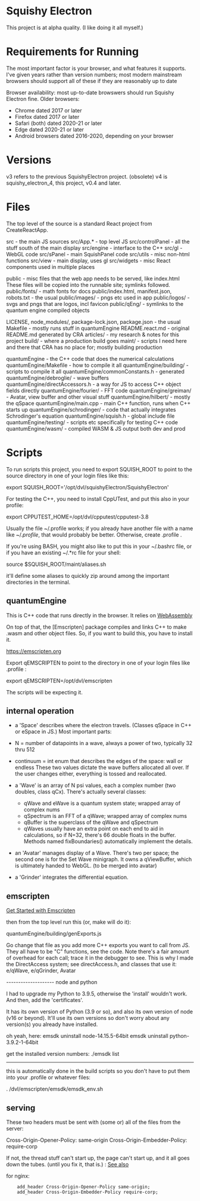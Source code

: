 Squishy Electron
================

This project is at alpha quality.  (I like doing it all myself.)


Requirements for Running
========================

The most important factor is your browser, and what features it supports.  I've given years rather than version numbers; most modern mainstream browsers should support all of these if they are reasonably up to date

Browser availability: most up-to-date browswers should run Squishy Electron fine.  Older browsers:
- Chrome dated 2017 or later
- Firefox dated 2017 or later
- Safari (both) dated 2020-21 or later
- Edge dated 2020-21 or later
- Android browsers dated 2016-2020, depending on your browser

Versions
========

v3 refers to the previous SquishyElectron project. (obsolete)
v4 is squishy_electron_4, this project, v0.4 and later.

Files
=====

The top level of the source is a standard React project from CreateReactApp.

src - the main JS sources
src/App.* - top level JS
src/controlPanel - all the stuff south of the main display
src/engine - interface to the C++
src/gl - WebGL code
src/sPanel - main SquishPanel code
src/utils - misc non-html functions
src/view - main display, uses gl
src/widgets - misc React components used in multiple places

public - misc files that the web app needs to be served, like index.html
    These files will  be copied into the runnable site; symlinks followed.
public/fonts/ - math fonts for docs
public/index.html, manifest.json, robots.txt - the usual
public/images/ - pngs etc used in app
public/logos/ - svgs and pngs that are logos, incl favicon
public/qEng/ - symlinks to the quantum engine compiled objects

LICENSE, node_modules/, package-lock.json, package.json - the usual
Makefile - mostly runs stuff in quantumEngine
README.react.md - original README.md generated by CRA
articles/ - my research & notes for this project
build/ - where a production build goes
maint/ - scripts I need here and there that CRA has no place for; mostly building production

quantumEngine - the C++ code that does the numerical calculations
quantumEngine/Makefile - how to compile it all
quantumEngine/building/ - scripts to compile it all
quantumEngine/commonConstants.h - generated
quantumEngine/debroglie/ - wave buffers
quantumEngine/directAccessors.h - a way for JS to access C++ object fields directly
quantumEngine/fourier/ - FFT code
quantumEngine/greiman/ - Avatar, view buffer and other visual stuff
quantumEngine/hilbert/ - mostly the qSpace
quantumEngine/main.cpp - main C++ function, runs when C++ starts up
quantumEngine/schrodinger/ - code that actually integrates Schrodinger's equation
quantumEngine/squish.h - global include file
quantumEngine/testing/ - scripts etc specifically for testing C++ code
quantumEngine/wasm/ - compiled WASM & JS output both dev and prod


Scripts
=======

To run scripts this project, you need to export SQUISH_ROOT to point to the
source directory in one of your login files like this:

export SQUISH_ROOT='/opt/dvl/squishyElectron/SquishyElectron'

For testing the C++, you need to install CppUTest, and put this also in your profile:

export CPPUTEST_HOME=/opt/dvl/cpputest/cpputest-3.8

Usually the file ~/.profile works; if you already have another file with
a name like ~/.*profile*, that would probably be better.  Otherwise,
create .profile .

If you're using BASH, you might also like to put this in your ~/.bashrc
file, or if you have an existing ~/.*rc file for your shell:

source $SQUISH_ROOT/maint/aliases.sh

it'll define some aliases to quickly zip around among the important directories in the terminal.

## quantumEngine

This is C++ code that runs directly in the browser.  It relies on
[WebAssembly](https://developer.mozilla.org/en-US/docs/WebAssembly/Concepts)

On top of that, the
[Emscripten] package compiles and links C++ to make
.wasm and other object files.  So, if you want to build this, you have
to install it.

https://emscripten.org

Export qEMSCRIPTEN to point to the directory in one of your login files like .profile :

export qEMSCRIPTEN=/opt/dvl/emscripten

The scripts will be expecting it.

## internal operation


- a 'Space' describes where the electron travels.  (Classes qSpace in
C++ or eSpace in JS.)  Most important parts:
- N = number of datapoints in
	a wave, always a power of two, typically 32 thru 512
- continuum = int enum that describes the edges of the space: wall or endless These two
values dictate the wave buffers allocated all over.  If the user changes
either, everything is tossed and reallocated.

- a 'Wave' is an array of N psi  values, each a complex number (two doubles, class qCx).  There's actually several classes:
	- qWave and eWave is a quantum system state; wrapped array of complex nums
	- qSpectrum is an FFT of a qWave; wrapped array of complex nums
	- qBuffer is the superclass of the qWave and qSpectrum
	- qWaves usually have an extra point on each end to aid in calculations, so if N=32, there's 66 double floats in the buffer.  Methods named fixBoundaries() automatically implement the details.

- an 'Avatar' manages display of a Wave.  There's two per space; the second one is for the Set Wave minigraph.  It owns a qViewBuffer, which is ultimately handed to WebGL.  (to be merged into avatar)

- a 'Grinder' integrates the differential equation.


## emscripten

[Get Started with Emscripten](https://emscripten.org/docs/getting_started/downloads.html)

then from the top level run this (or, make will do it):

quantumEngine/building/genExports.js

Go change that file as you add more C++ exports you want to call from
JS.  They all have to be "C" functions, see the code.  Note there's a
fair amount of overhead for each call; trace it in the debugger to see.
This is why I made the DirectAccess system; see directAccess.h, and
classes that use it: e/qWave, e/qGrinder, Avatar


-------------------- node and python

I had to upgrade my Python to 3.9.5, otherwise the 'install' wouldn't work.  And then, add the 'certificates'.

It has its own version of Python (3.9 or so), and also its own version of node (v16 or beyond).
It'll use its own versions so don't worry about any version(s) you already have installed.

oh yeah, here:
emsdk uninstall node-14.15.5-64bit
emsdk uninstall python-3.9.2-1-64bit

get the installed version numbers:
./emsdk list

----------------------

this is automatically done in the build scripts so you don't have to put them into your .profile or whatever files:

. /dvl/emscripten/emsdk/emsdk_env.sh

## serving

These two headers must be sent with (some or) all of the files from the server:

Cross-Origin-Opener-Policy: same-origin
Cross-Origin-Embedder-Policy: require-corp

If not, the thread stuff can't start up, the page can't start up, and it
all goes down the tubes.  (until you fix it, that is.)  :
[See also](https://developer.mozilla.org/en-US/docs/Web/HTTP/Headers/Content-Security-Policy/script-src)

for nginx:
```
	add_header Cross-Origin-Opener-Policy same-origin;
	add_header Cross-Origin-Embedder-Policy require-corp;
```
